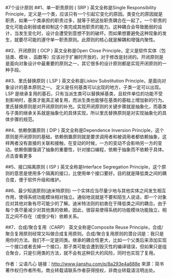 #7个设计原则
##1、单一职责原则 ( SRP )
英文全称是Single Responsibility Principle，定义是一个类，应该只有一个引起它变化的原因。类变化的原因就是职责，如果一个类承担的职责过多，就等于把这些职责耦合在一起了。一个职责的变化可能会削弱或者抑制这个类完成其他职责的能力。这种耦合会导致脆弱的设计，当发生变化时，设计会遭受到意想不到的破坏。而如果想要避免这种现象的发生，就要尽可能的遵守单一职责原则。此原则的核心就是解耦和增强内聚性。

##2、开闭原则 ( OCP )
英文全称是Open Close Principle，定义是软件实体（包括类、模块
、函数等）应该对于扩展时开放的，对于修改是封闭的。开闭原则是是面向对象设计中最重要的原则之一，其它很多的设计原则都是实现开闭原则的一种手段。

##3、里氏替换原则 ( LSP )
英文全称是Liskov Substitution Principle，是面向对象设计的基本原则之一。 定义是任何基类可以出现的地方，子类一定可以出现。LSP 是继承复用的基石，只有当派生类可以替换掉基类，且软件单位的功能不受到影响时，基类才能真正被复用，而派生类也能够在基类的基础上增加新的行为。里氏替换原则是对开闭原则的补充。实现开闭原则的关键步骤就是抽象化，而基类与子类的继承关系就是抽象化的具体实现，所以里氏替换原则是对实现抽象化的具体步骤的规范。

##4、依赖倒置原则 ( DIP )
英文全称是Dependence Inversion Principle，这个原则是开闭原则的基础，依赖倒置原则就是要求调用者和被调用者都依赖抽象，这样两者没有直接的关联和接触，在变动的时候，一方的变动不会影响另一方的变动。依赖倒置强调了抽象的重要性，针对接口编程，依赖于抽象而不依赖于具体。点击查看更多

##5、接口隔离原则 ( ISP )
英文全称是Interface Segregation Principle，这个原则的意思是使用多个隔离的接口，比使用单个接口要好。目的就是降低类之间的耦合度，便于软件升级和维护。

##6、最少知道原则(迪米特原则)
一个实体应当尽量少地与其他实体之间发生相互作用，使得系统功能模块相对独立。通俗地说就是不要和陌生人说话，即一个对象应对其他对象有尽可能少的了解。迪米特法则的初衷在于降低类之间的耦合。由于每个类尽量减少对其他类的依赖，因此，很容易使得系统的功能模块功能独立，相互之间不存在（或很少有）依赖关系。

##7、合成/聚合复用（CARP）
英文全称是Composite Reuse Principle，合成/聚合复用原则经常又叫做合成复用原则。合成/聚合复用原则的潜台词是：我只是用你的方法，我们不一定是同类。继承的耦合性更大，比如一个父类后来添加实现一个接口或者去掉一个接口，那子类可能会遭到毁灭性的编译错误，但如果只是组合聚合，只是引用类的方法，就不会有这种巨大的风险，同时也实现了复用。

作者：尘语凡心
链接：http://www.jianshu.com/p/8a293e4a888e
來源：简书
著作权归作者所有。商业转载请联系作者获得授权，非商业转载请注明出处。